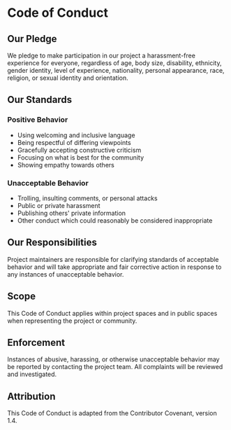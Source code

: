 # Code of Conduct

## Our Pledge

We pledge to make participation in our project a harassment-free experience for everyone, regardless of age, body size, disability, ethnicity, gender identity, level of experience, nationality, personal appearance, race, religion, or sexual identity and orientation.

## Our Standards

### Positive Behavior
- Using welcoming and inclusive language
- Being respectful of differing viewpoints
- Gracefully accepting constructive criticism
- Focusing on what is best for the community
- Showing empathy towards others

### Unacceptable Behavior
- Trolling, insulting comments, or personal attacks
- Public or private harassment
- Publishing others' private information
- Other conduct which could reasonably be considered inappropriate

## Our Responsibilities

Project maintainers are responsible for clarifying standards of acceptable behavior and will take appropriate and fair corrective action in response to any instances of unacceptable behavior.

## Scope

This Code of Conduct applies within project spaces and in public spaces when representing the project or community.

## Enforcement

Instances of abusive, harassing, or otherwise unacceptable behavior may be reported by contacting the project team. All complaints will be reviewed and investigated.

## Attribution

This Code of Conduct is adapted from the Contributor Covenant, version 1.4.

